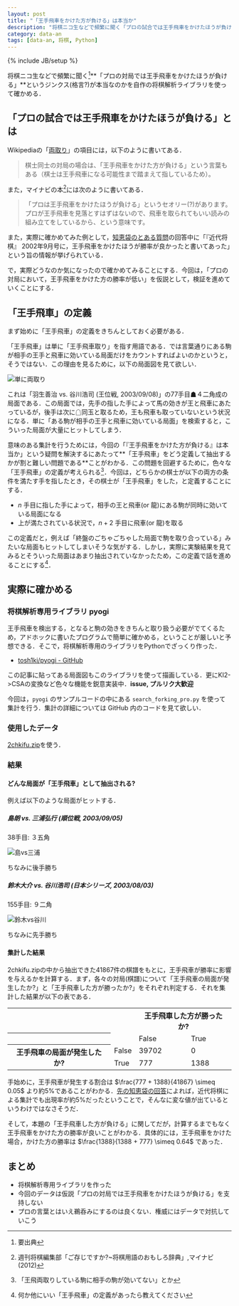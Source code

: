 ```yaml
---
layout: post
title: "「王手飛車をかけた方が負ける」は本当か"
description: "将棋ニコ生などで頻繁に聞く「プロの試合では王手飛車をかけたほうが負ける」というジンクス(格言?)を確かめる"
category: data-an
tags: [data-an, 将棋, Python]
---
```

{% include JB/setup %}

将棋ニコ生などで頻繁に聞く[^ref]**「プロの対局では王手飛車をかけたほうが負ける」**というジンクス(格言?)が本当なのかを自作の将棋解析ライブラリを使って確かめる．

[^ref]: 要出典

## 「プロの試合では王手飛車をかけたほうが負ける」とは

Wikipediaの「[両取り](https://ja.wikipedia.org/wiki/%E4%B8%A1%E5%8F%96%E3%82%8A)」の項目には，以下のように書いてある．

> 棋士同士の対局の場合は、「王手飛車をかけた方が負ける」という言葉もある（棋士は王手飛車になる可能性まで踏まえて指しているため）。

また，マイナビの本[^mynavi]には次のように書いてある．

> 「プロは王手飛車をかけたほうが負ける」というセオリー(?)があります。プロが王手飛車を見落とすはずはないので、飛車を取られてもいい読みの組み立てをしているから、という意味です。

[^mynavi]: 週刊将棋編集部「ご存じですか?~将棋用語のおもしろ辞典」,マイナビ (2012)

また，実際に確かめてみた例として，[知恵袋のとある質問](http://detail.chiebukuro.yahoo.co.jp/qa/question_detail/q1395585673)の回答中に「『近代将棋』 2002年9月号に，王手飛車をかけたほうが勝率が良かったと書いてあった」という旨の情報が挙げられている．

で，実際どうなのか気になったので確かめてみることにする．今回は，「プロの対局において，王手飛車をかけた方の勝率が低い」を仮説として，検証を進めていくことにする．


## 「王手飛車」の定義
まず始めに「王手飛車」の定義をきちんとしておく必要がある．

「王手飛車」は単に「王手飛車取り」を指す用語である．では言葉通りにある駒が相手の王手と飛車に効いている局面だけをカウントすればよいのかというと，そうではない．この理由を見るために，以下の局面図を見て欲しい．

![単に両取り](/image/2015-06-24/forking0.png)

これは「羽生善治 vs. 谷川浩司 (王位戦, 2003/09/08)」の77手目☗４二角成の局面である．この局面では，先手の指した手によって馬の効きが王と飛車にあたっているが，後手は次に☖同玉と取るため，王も飛車も取っていないという状況になる．単に「ある駒が相手の王手と飛車に効いている局面」を検索すると，こういった局面が大量にヒットしてしまう．

意味のある集計を行うためには，今回の「『王手飛車をかけた方が負ける』は本当か」という疑問を解決するにあたって**「王手飛車」をどう定義して抽出するかが割と難しい問題である**ことがわかる．この問題を回避するために，色々な「王手飛車」の定義が考えられる[^iroiro]．今回は，どちらかの棋士が以下の両方の条件を満たす手を指したとき，その棋士が「王手飛車」をした，と定義することにする．

* $n$ 手目に指した手によって，相手の王と飛車(or 龍)にある駒が同時に効いている局面になる
* 上が満たされている状況で，$n + 2$ 手目に飛車(or 龍)を取る

この定義だと，例えば「終盤のごちゃごちゃした局面で駒を取り合っている」みたいな局面もヒットしてしまいそうな気がする．しかし，実際に実験結果を見てみるとそういった局面はあまり抽出されていなかったため，この定義で話を進めることにする[^please]．

[^iroiro]: 「王飛両取りしている駒に相手の駒が効いてない」とか
[^please]: 何か他にいい「王手飛車」の定義があったら教えてください


## 実際に確かめる

### 将棋解析専用ライブラリ pyogi

王手飛車を検出する，となると駒の効きをきちんと取り扱う必要がでてくるため，アドホックに書いたプログラムで簡単に確かめる，ということが厳しいと予想できる．そこで，将棋解析専用のライブラリをPythonでざっくり作った．

* [tosh1ki/pyogi - GitHub](https://github.com/tosh1ki/pyogi)

この記事に貼ってある局面図もこのライブラリを使って描画している．更にKI2->CSAの変換など色々な機能を鋭意実装中．**issue, プルリク大歓迎**

今回は，`pyogi` のサンプルコードの中にある `search_forking_pro.py` を使って集計を行う．集計の詳細については GitHub 内のコードを見て欲しい．

### 使用したデータ
[2chkifu.zip](https://code.google.com/p/zipkifubrowser/downloads/detail?name=2chkifu.zip&can=2&q=)を使う．

### 結果

#### どんな局面が「王手飛車」として抽出される?
例えば以下のような局面がヒットする．

##### 島朗 vs. 三浦弘行 (順位戦, 2003/09/05)
38手目: ３五角

![島vs三浦](/image/2015-06-24/forking1.png)

ちなみに後手勝ち

##### 鈴木大介 vs. 谷川浩司 (日本シリーズ, 2003/08/03)
155手目: ９二角

![鈴木vs谷川](/image/2015-06-24/forking2.png)

ちなみに先手勝ち

#### 集計した結果
2chkifu.zipの中から抽出できた41867件の棋譜をもとに，王手飛車が勝率に影響を与えるかを計算する．まず，各々の対局(棋譜)について「王手飛車の局面が発生したか?」と「王手飛車した方が勝ったか?」をそれぞれ判定する．それを集計した結果が以下の表である．

<table>
  <tr>
    <th></th> 
    <th></th>
    <th colspan="2"> 王手飛車した方が勝ったか? </th>
  </tr>
  <tr>
    <th></th>
    <td></td>
    <td>False</td>
    <td>True</td>
  </tr>
  <tr>
    <th rowspan="2"> 王手飛車の局面が発生したか? </th>
    <td>False</td>
    <td>39702</td>
    <td>0</td>
  </tr>
  <tr>
    <td>True</td>
    <td>777</td>
    <td>1388</td>
  </tr>
</table>

手始めに，王手飛車が発生する割合は $\frac{777 + 1388}{41867} \simeq 0.05$ より約5%であることがわかる．[先の知恵袋の回答](http://detail.chiebukuro.yahoo.co.jp/qa/question_detail/q1395585673)によれば，近代将棋による集計でも出現率が約5%だったということで，そんなに変な値が出ているというわけではなさそうだ．

そして，本題の「王手飛車した方が負ける」に関してだが，計算するまでもなく王手飛車をかけた方の勝率が良いことがわかる．具体的には，王手飛車をかけた場合，かけた方の勝率は $\frac{1388}{1388 + 777} \simeq 0.64$ であった．


## まとめ
* 将棋解析専用ライブラリを作った
* 今回のデータは仮説「プロの対局では王手飛車をかけたほうが負ける」を支持しない
* プロの言葉とはいえ鵜呑みにするのは良くない．権威にはデータで対抗していこう
